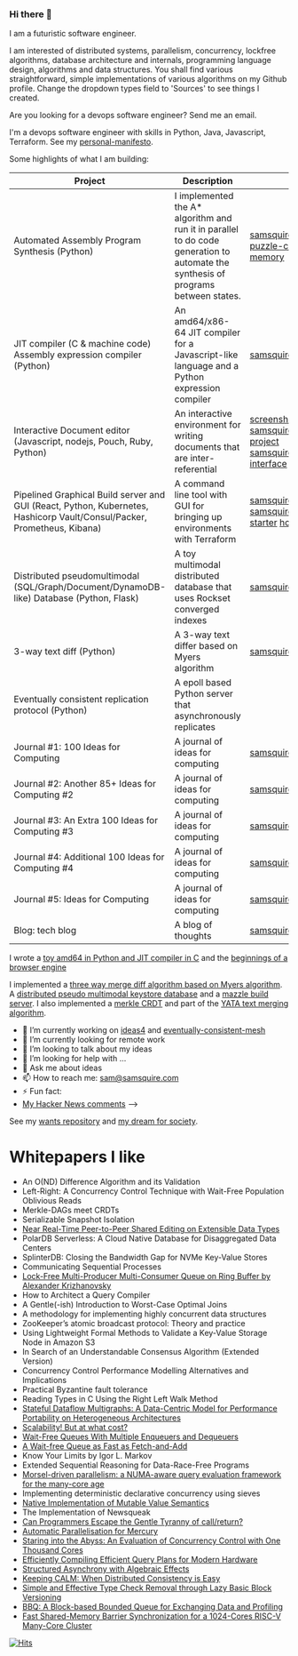 ### Hi there 👋

I am a futuristic software engineer.

I am interested of distributed systems, parallelism, concurrency, lockfree algorithms, database architecture and internals, programming language design, algorithms and data structures. You shall find various straightforward, simple implementations of various algorithms on my Github profile. Change the dropdown types field to 'Sources' to see things I created.

Are you looking for a devops software engineer? Send me an email.



I'm a devops software engineer with skills in Python, Java, Javascript, Terraform. See my [personal-manifesto](https://github.com/samsquire/personal-manifesto).



Some highlights of what I am building:

|Project|Description|Link|
|---|---|---|
|Automated Assembly Program Synthesis (Python)|I implemented the A* algorithm and run it in parallel to do code generation to automate the synthesis of programs between states.|[samsquire/sliding-puzzle-codegen-memory](https://github.com/samsquire/sliding-puzzle-codegen-memory)|
|JIT compiler (C & machine code) Assembly expression compiler (Python)|An amd64/x86-64 JIT compiler for a Javascript-like language and a Python expression compiler|[samsquire/compiler](https://github.com/samsquire/compiler)|
|Interactive Document editor (Javascript, nodejs, Pouch, Ruby, Python)|An interactive environment for writing documents that are inter-referential|[screenshots samsquire/liveinterface](https://github.com/samsquire/liveinterface) [project samsquire/live-interface](https://github.com/samsquire/live-interface)|
|Pipelined Graphical Build server and GUI (React, Python, Kubernetes, Hashicorp Vault/Consul/Packer, Prometheus, Kibana)|A command line tool with GUI for bringing up environments with Terraform|[samsquire/mazzle](https://github.com/samsquire/mazzle) [samsquire/mazzle-starter](https://github.com/samsquire/mazzle-starter) [homepage](https://devops-pipeline.com/)|
|Distributed pseudomultimodal (SQL/Graph/Document/DynamoDB-like) Database (Python, Flask)|A toy multimodal distributed database that uses Rockset converged indexes|[samsquire/hash-db](HTTPS://GitHub.com/samsquire/hash-db)|
|3-way text diff (Python)|A 3-way text differ based on Myers algorithm|[samsquire/text-diff](https://github.com/samsquire/text-diff)|
|Eventually consistent replication protocol (Python)|A epoll based Python server that asynchronously replicates
|Journal #1: 100 Ideas for Computing|A journal of ideas for computing|[samsquire/ideas](https://github.com/samsquire/ideas)|
|Journal #2: Another 85+ Ideas for Computing #2|A journal of ideas for computing|[samsquire/ideas2](https://github.com/samsquire/ideas2)|
|Journal #3: An Extra 100 Ideas for Computing #3|A journal of ideas for computing|[samsquire/ideas3](https://github.com/samsquire/ideas3)|
|Journal #4: Additional 100 Ideas for Computing #4|A journal of ideas for computing|[samsquire/ideas4](https://github.com/samsquire/ideas4)|
|Journal #5: Ideas for Computing|A journal of ideas for computing|[samsquire/ideas5](https://github.com/samsquire/ideas5)|
|Blog: tech blog|A blog of thoughts|[samsquire/blog](https://github.com/samsquire/blog)|

I wrote a [toy amd64 in Python and JIT compiler in C](https://github.com/samsquire/compiler) and the [beginnings of a browser engine](https://github.com/samsquire/browser) 

I implemented a [three way merge diff algorithm based on Myers algorithm](HTTPS://GitHub.com/samsquire/text-diff). A [distributed pseudo multimodal keystore database](HTTPS://GitHub.com/samsquire/hash-db) and a [mazzle build server](HTTPS://devops-pipeline.com). I also implemented a [merkle CRDT](HTTPS://GitHub.com/samsquire/merkle-crdt) and part of the [YATA text merging algorithm](HTTPS://GitHub.com/samsquire/yata).

- 🔭 I’m currently working on [ideas4](https://github.com/samsquire/ideas4) and [eventually-consistent-mesh](https://github.com/samsquire/eventually-consistent-mesh)
- 🌱 I’m currently looking for remote work
- 👯 I’m looking to talk about my ideas
- 🤔 I’m looking for help with ...
- 💬 Ask me about ideas
- 📫 How to reach me: sam@samsquire.com
- ⚡ Fun fact: 
- [My Hacker News comments](https://news.ycombinator.com/threads?id=samsquire)
-->

See my [wants repository](https://github.com/samsquire/wants) and [my dream for society](https://github.com/samsquire/society).

# Whitepapers I like

* An O(ND) Difference Algorithm and its Validation
* Left-Right: A Concurrency Control Technique with Wait-Free Population Oblivious Reads
* Merkle-DAGs meet CRDTs
* Serializable Snapshot Isolation
* [Near Real-Time Peer-to-Peer Shared Editing on Extensible Data Types](https://www.researchgate.net/publication/310212186_Near_Real-Time_Peer-to-Peer_Shared_Editing_on_Extensible_Data_Types)
* PolarDB Serverless: A Cloud Native Database for Disaggregated Data Centers
* SplinterDB: Closing the Bandwidth Gap for NVMe Key-Value Stores
* Communicating Sequential Processes
* [Lock-Free Multi-Producer Multi-Consumer Queue on Ring Buffer by Alexander Krizhanovsky](https://www.linuxjournal.com/content/lock-free-multi-producer-multi-consumer-queue-ring-buffer)
* How to Architect a Query Compiler
* A Gentle(-ish) Introduction to Worst-Case Optimal Joins
* A methodology for implementing highly concurrent data structures
* ZooKeeper’s atomic broadcast protocol: Theory and practice
* Using Lightweight Formal Methods to Validate a Key-Value Storage Node in Amazon S3
* In Search of an Understandable Consensus Algorithm (Extended Version)
* Concurrency Control Performance Modelling Alternatives and Implications
* Practical Byzantine fault tolerance
* Reading Types in C Using the Right Left Walk Method
* [Stateful Dataflow Multigraphs: A Data-Centric Model for Performance Portability on Heterogeneous Architectures](http://www.arxiv.org/abs/1902.10345)
* [Scalability! But at what cost? ](http://www.frankmcsherry.org/assets/COST.pdf)
* [Wait-Free Queues With Multiple Enqueuers and Dequeuers](https://www.cs.technion.ac.il/~erez/Papers/wfquque-ppopp.pdf)
* [A Wait-free Queue as Fast as Fetch-and-Add](http://chaoran.me/assets/pdf/wfq-ppopp16.pdf)
* Know Your Limits by Igor L. Markov
* Extended Sequential Reasoning for Data-Race-Free Programs
* [Morsel-driven parallelism: a NUMA-aware query evaluation framework for the many-core age](https://dl.acm.org/doi/pdf/10.1145/2588555.2610507)
* Implementing deterministic declarative concurrency using sieves
* [Native Implementation of Mutable Value Semantics](https://arxiv.org/pdf/2106.12678.pdf)
* The Implementation of Newsqueak
* [Can Programmers Escape the Gentle Tyranny of call/return?](https://2020.programming-conference.org/details/salon-2020-papers/5/Can-Programmers-Escape-the-Gentle-Tyranny-of-call-return-)
* [Automatic Parallelisation for Mercury](https://paul.bone.id.au/pub/pbone-2012-thesis.pdf)
* [Staring into the Abyss: An Evaluation of Concurrency Control with One Thousand Cores](https://www.vldb.org/pvldb/vol8/p209-yu.pdf)
* [Efficiently Compiling Efficient Query Plans for Modern Hardware](https://www.vldb.org/pvldb/vol4/p539-neumann.pdf)
* [Structured Asynchrony with Algebraic Effects](https://www.microsoft.com/en-us/research/wp-content/uploads/2017/05/asynceffects-msr-tr-2017-21.pdf)
* [Keeping CALM: When Distributed Consistency is Easy](https://arxiv.org/pdf/1901.01930.pdf)
* [Simple and Effective Type Check Removal through Lazy Basic Block Versioning](https://drops.dagstuhl.de/opus/volltexte/2015/5219/pdf/9.pdf)
* [BBQ: A Block-based Bounded Queue for Exchanging Data and Profiling](https://www.usenix.org/system/files/atc22-wang-jiawei.pdf)
* [Fast Shared-Memory Barrier Synchronization for a 1024-Cores RISC-V Many-Core Cluster](https://arxiv.org/pdf/2307.10248.pdf)


[![Hits](https://hits.seeyoufarm.com/api/count/incr/badge.svg?url=https%3A%2F%2Fgithub.com%2Fsamsquire%2Fsamsquire&count_bg=%2379C83D&title_bg=%23555555&icon=&icon_color=%23E7E7E7&title=hits&edge_flat=false)](https://hits.seeyoufarm.com)
